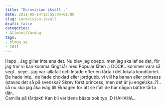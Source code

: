 ```yaml
---
title: "Eurovision ikväll.."
date: 2011-05-14T12:55:04+01:00
slug: eurovision-ikvall
draft: false
categories:
- Allmänt/Vardag
tags:
- blogg.se
- 2011
---
```

Happ . Jag gillar inte ens det. Nu blev jag opepp. men jag ska iaf se det, för jag tror vi kan komma långt iår med Popular låten :) DOCK...kommer vara så segt.. yeye.. jag var iallafall och letade efter en tårta i det lokala konditoriet.. De hade inte.. de hade choklad eller jordgubb. vi vill ha banan eller prinsess (stavas det så på svenska? Skrev först princess, men det är ju engelska..?).. så nu ska jag åka iväg till Ekhagen för att se ifall de har någon bättre tårta där..  
Camilla på tårtjakt! Kan bli världens bästa bok typ ;D HAHAHA...